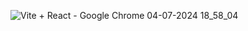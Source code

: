 ![Vite + React - Google Chrome 04-07-2024 18_58_04](https://github.com/DherandarReddy/StudentResult/assets/142140331/e688dd6a-a30b-4fb0-b075-af66ae750a58)
